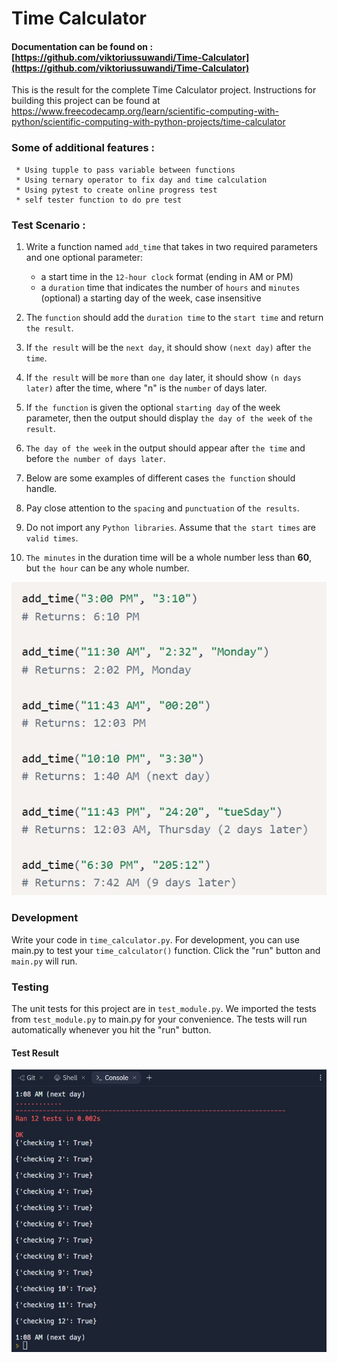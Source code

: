 # Time Calculator
#### Documentation can be found on : [https://github.com/viktoriussuwandi/Time-Calculator](https://github.com/viktoriussuwandi/Time-Calculator)

This is the result for the complete Time Calculator project. 
Instructions for building this project can be found at 
https://www.freecodecamp.org/learn/scientific-computing-with-python/scientific-computing-with-python-projects/time-calculator

###  Some of additional features :
     * Using tupple to pass variable between functions
     * Using ternary operator to fix day and time calculation
     * Using pytest to create online progress test
     * self tester function to do pre test

### Test Scenario :
1. Write a function named `add_time` that takes in two required parameters and one optional parameter:
   - a start time in the `12-hour clock` format (ending in AM or PM)
   - a `duration` time that indicates the number of `hours` and `minutes` (optional) a starting day of the week, case insensitive

2. The `function` should add the `duration time` to the `start time` and return `the result`.
3. If `the result` will be the `next day`, it should show `(next day)` after `the time`.
4. If `the result` will be `more` than `one day` later, it should show `(n days later)` after the time, where "n" is the `number` of days later.
5. If `the function` is given the optional `starting day` of the week parameter, then the output should display `the day of the week` of `the result`.
6. `The day of the week` in the output should appear after `the time` and before `the number of days later`.
7. Below are some examples of different cases `the function` should handle.
8. Pay close attention to the `spacing` and `punctuation` of `the results`.
9. Do not import any `Python libraries`. Assume that `the start times` are `valid times`.
10. `The minutes` in the duration time will be a whole number less than **60**, but `the hour` can be any whole number.

![example](example.jpg)


### Development
Write your code in `time_calculator.py`. For development, you can use main.py to test your `time_calculator()` function. Click the "run" button and `main.py` will run.

### Testing
The unit tests for this project are in `test_module.py`. We imported the tests from `test_module.py` to main.py for your convenience. The tests will run automatically whenever you hit the "run" button.


#### Test Result 
![complete](complete.jpg)